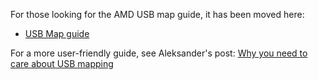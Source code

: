 For those looking for the AMD USB map guide, it has been moved here:

* [USB Map guide](https://dortania.github.io/USB-Map-Guide/)

For a more user-friendly guide, see Aleksander's post: [Why you need to care about USB mapping](https://aplus.rs/2020/usb-mapping-why/)